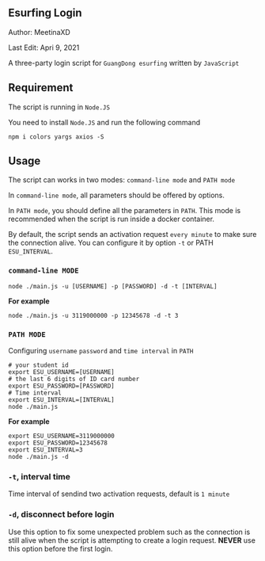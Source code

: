 ## Esurfing Login
Author: MeetinaXD

Last Edit: Apri 9, 2021

A three-party login script for `GuangDong esurfing` written by `JavaScript`

## Requirement
The script is running in `Node.JS`

You need to install `Node.JS` and run the following command

``` shell
npm i colors yargs axios -S
```

## Usage
The script can works in two modes: `command-line mode` and `PATH mode`

In `command-line mode`, all parameters should be offered by options.

In `PATH mode`, you should define all the parameters in `PATH`. This mode is recommended when the script is run inside a docker container.

By default, the script sends an activation request `every minute` to make sure the connection alive.
You can configure it by option `-t` or PATH `ESU_INTERVAL`.
### `command-line MODE`
``` shell
node ./main.js -u [USERNAME] -p [PASSWORD] -d -t [INTERVAL]
```

**For example**
``` shell
node ./main.js -u 3119000000 -p 12345678 -d -t 3
```

### `PATH MODE`
Configuring `username` `password` and `time interval` in `PATH`
``` shell
# your student id
export ESU_USERNAME=[USERNAME]
# the last 6 digits of ID card number
export ESU_PASSWORD=[PASSWORD]
# Time interval
export ESU_INTERVAL=[INTERVAL]
node ./main.js
```

**For example**
``` shell
export ESU_USERNAME=3119000000
export ESU_PASSWORD=12345678
export ESU_INTERVAL=3
node ./main.js -d
```

### `-t`, interval time
Time interval of sendind two activation requests, default is `1 minute`

### `-d`, disconnect before login
Use this option to fix some unexpected problem such as the connection is still alive when the script is attempting to create a login request.
**NEVER** use this option before the first login.

